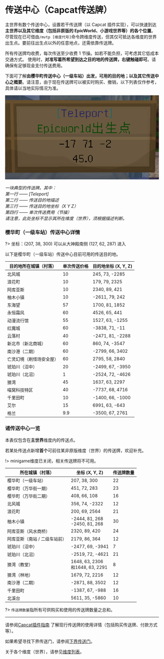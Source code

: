 # 传送中心（Capcat传送牌）

主世界有数个传送中心，设置若干传送牌（以 Capcat 插件实现），可以快速到达**主世界以及其它维度（包括非原版的 EpicWorld、小游戏世界等）的各个位置**。
尽管现在已可借由`/mvtp [维度代号]`命令跨维度传送，但其仅可抵达各维度的世界出生点。要前往出生点以外的任意地点，还需依靠传送牌。

所有传送牌均收费，每次传送至少收费 1 节操。如若不能负担，可考虑其它低成本交通方式。
使用时，**对准写着所希望到达之目的地的传送牌，右键触碰即可**。请确保有足够现金支付传送费用。

下面可了解**由樱华町传送中心（一级车站）出发，可用的目的地；以及其它传送中心之概要**。请注意，由于现在传送牌可以被实时购买、撤销，以下列表仅作参考，具体请以当地实际情况为准。

![传送牌](../../assets/images/projects/传送牌.png)

*一块典型的传送牌。其中：*<br/>
*第一行 —— [Teleport]*<br/>
*第二行 —— 传送目的地描述*<br/>
*第三行 —— 传送目的地坐标（X Y Z）*<br/>
*第四行 —— 单次传送费用（节操）*<br/>
*请注意，此处坐标不显示其所在维度（世界），须根据描述判断。*<br/>



### 樱华町（一级车站）传送中心详情

?> 坐标：(207, 38, 300) 可以从大神殿南侧 (127, 62, 287) 进入

以下是樱华町（一级车站）传送中心目前可用的传送目的地。

| 目的地所在城镇（村落） | 单次传送价格 | 目的地坐标 (X, Y, Z) |
| - | - | - |
| 北风城 | 10 | 245, 73, -2285 |
| 浪花町 | 10 | 179, 79, 2325 |
| 阿库亚斯 | 10 | 2340, 89, 421 |
| 柚木小镇 | 10 | -2611, 79, 242 |
| 东海望 | 57 | 1700, 81, 1852 |
| 永恒霜风 | 60 | 4526, 65, 441 |
| 动漫流行馆 | 55 | 1527, 63, -1255 |
| 红魔城 | 60 | -3838, 71, -11 |
| 云落村 | 40 | -2471, 81, -2288 |
| 新北市（新北商城） | 60 | 860, 74, -3547 |
| 南沙港（二期） | 60 | -2799, 66, 3402 |
| 亡灵幻境（刷怪场安全屋） | 60 | 2795, 58, 2840 |
| 琥珀川（沼中） | 20 | -2499, 67, -3950 |
| 琥珀川（北沼） | 1 | -2524, 72, -4626 |
| 猹湾 | 45 | 1637, 63, 2297 |
| 喵窝科技特区 | 40 | -7737, 68, 4716 |
| 千里田町 | 10 | -1400, 66, -1000 |
| 艾尔 | 15 | 6991, 63, -643 |
| 格兰 | 9.9 | -3500, 67, 2761 |

### 诸传送中心一览

本表仅包含在**主世界**维度内的传送点。

若某处传送点新增**首个**可前往某非原版维度（世界）的传送牌，欢迎补充。

!> minigame维度已关闭，相关传送牌将不可用。

| 所在城镇（村落） | 坐标 (X, Y, Z) | 传送牌数量 |
| -- | -- | -- |
| 樱华町（一级车站） | 207, 38, 300 | 22 |
| 樱华町（万华街一期） | 451, 72, 283 | 23 |
| 樱华町（万华街二期） | 408, 66, 108 | 16 |
| 北风城 | 356, 74, -2322 | 12 |
| 浪花町 | 200, 69, 2564 | 21 |
| 柚木小镇 | -2444, 81, 268<br />-2450, 81, 268 | 30 |
| 阿库亚斯（风水商桥） | 2320, 89, 420 | 24 |
| 阿库亚斯（南站 / 二级车站前） | 2179, 86, 364 | 12 |
| 琥珀川（沼中） | -2477, 69, -3941 | 7 |
| 琥珀川（北沼） | -2519, 72, -4621 | 21 |
| 猹湾（教堂） | 1648, 63, 2306<br />和1648, 63, 2291 | 8 |
| 猹湾（林地） | 1679, 72, 2216 | 12 |
| 南沙港（二期） | -2871, 88, 3502 | 12 |
| 千里田町 | -1387, 67, -988 | 16 |
| 北溪台 | 5611, 35, -5860 | 10 |

?> `传送牌数量`指所有可供购买和使用的传送牌数量之总和。

----

请参阅[Capcat插件指南](space/plugins/capcat) 了解现行传送牌的使用详情（包括购买传送牌、付款方式等）。

如果希望寻找下界传送门，请参阅[下界传送门](nyaa/projects/nether-portal)。

关于各个维度（世界），请参见[维度列表](nyaa/worlds)。
